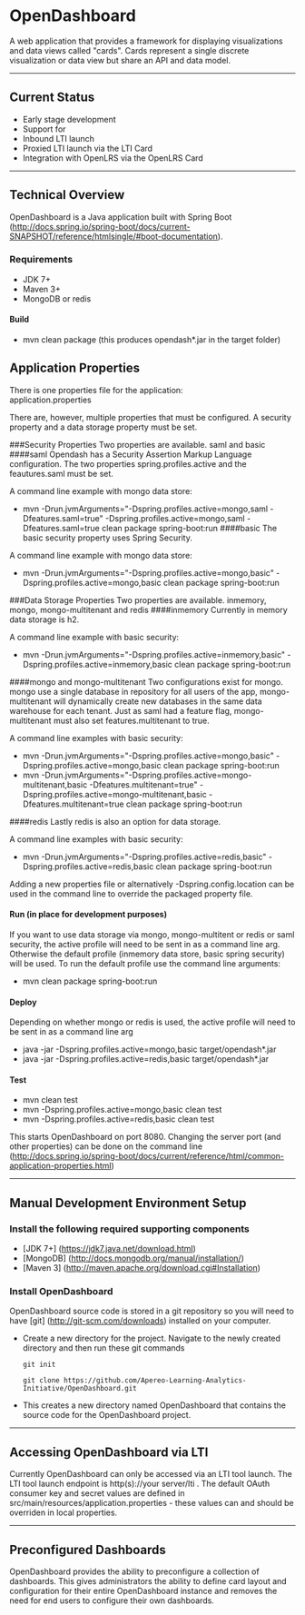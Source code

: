 OpenDashboard
============================
A web application that provides a framework for displaying visualizations and data views called "cards". Cards represent a single discrete visualization or data view but share an API and data model.
*************************************************************************************
Current Status
----------------
* Early stage development
* Support for
 * Inbound LTI launch
 * Proxied LTI launch via the LTI Card
 * Integration with OpenLRS via the OpenLRS Card
 
*************************************************************************************
## Technical Overview
OpenDashboard is a Java application built with Spring Boot (http://docs.spring.io/spring-boot/docs/current-SNAPSHOT/reference/htmlsingle/#boot-documentation).

### Requirements
* JDK 7+
* Maven 3+
* MongoDB or redis

#### Build
* mvn clean package (this produces opendash*.jar in the target folder)

## Application Properties
There is one properties file for the application:  
application.properties

There are, however, multiple properties that must be configured.  A security property and a data storage property must be set.  

###Security Properties
Two properties are available.  saml and basic
####saml
Opendash has a Security Assertion Markup Language configuration.  The two properties spring.profiles.active and the feautures.saml must be set.

A command line example with mongo data store:
* mvn -Drun.jvmArguments="-Dspring.profiles.active=mongo,saml -Dfeatures.saml=true" -Dspring.profiles.active=mongo,saml -Dfeatures.saml=true clean package spring-boot:run
####basic
The basic security property uses Spring Security.

A command line example with mongo data store:
* mvn -Drun.jvmArguments="-Dspring.profiles.active=mongo,basic" -Dspring.profiles.active=mongo,basic clean package spring-boot:run

###Data Storage Properties
Two properties are available.  inmemory, mongo, mongo-multitenant and redis
####inmemory
Currently in memory data storage is h2.

A command line example with basic security:
* mvn -Drun.jvmArguments="-Dspring.profiles.active=inmemory,basic" -Dspring.profiles.active=inmemory,basic clean package spring-boot:run

####mongo and mongo-multitenant
Two configurations exist for mongo.  mongo use a single database in repository for all users of the app, mongo-multitenant will dynamically create new databases in the same data warehouse for each tenant.   Just as saml had a feature flag, mongo-multitenant must also set features.multitenant to true.

A command line examples with basic security:
* mvn -Drun.jvmArguments="-Dspring.profiles.active=mongo,basic" -Dspring.profiles.active=mongo,basic clean package spring-boot:run
 * mvn -Drun.jvmArguments="-Dspring.profiles.active=mongo-multitenant,basic -Dfeatures.multitenant=true" -Dspring.profiles.active=mongo-multitenant,basic -Dfeatures.multitenant=true clean package spring-boot:run

####redis
Lastly redis is also an option for data storage.

A command line examples with basic security:
* mvn -Drun.jvmArguments="-Dspring.profiles.active=redis,basic" -Dspring.profiles.active=redis,basic clean package spring-boot:run

Adding a new properties file or alternatively -Dspring.config.location can be used in the command line to override the packaged property file.

#### Run (in place for development purposes)
If you want to use data storage via mongo, mongo-multitent or redis or saml security, the active profile will need to be sent in as a command line arg.
Otherwise the default profile (inmemory data store, basic spring security) will be used.
To run the default profile use the command line arguments:
* mvn clean package spring-boot:run

#### Deploy
Depending on whether mongo or redis is used, the active profile will need to be sent in as a command line arg
* java -jar -Dspring.profiles.active=mongo,basic target/opendash*.jar
* java -jar -Dspring.profiles.active=redis,basic target/opendash*.jar

#### Test
* mvn clean test
* mvn -Dspring.profiles.active=mongo,basic clean test
* mvn -Dspring.profiles.active=redis,basic clean test

This starts OpenDashboard on port 8080. Changing the server port (and other properties) can be done on the command line (http://docs.spring.io/spring-boot/docs/current/reference/html/common-application-properties.html)
*************************************************************************************

## Manual Development Environment Setup

### Install the following required supporting components
* [JDK 7+] (https://jdk7.java.net/download.html)
* [MongoDB] (http://docs.mongodb.org/manual/installation/)
* [Maven 3] (http://maven.apache.org/download.cgi#Installation)

### Install OpenDashboard
OpenDashboard source code is stored in a git repository so you will need to have [git] (http://git-scm.com/downloads) installed on your computer.

* Create a new directory for the project. Navigate to the newly created directory and then run these git commands

    `git init`
    
    `git clone https://github.com/Apereo-Learning-Analytics-Initiative/OpenDashboard.git`
    
* This creates a new directory named OpenDashboard that contains the source code for the OpenDashboard project.

**************************************************************************************

## Accessing OpenDashboard via LTI
Currently OpenDashboard can only be accessed via an LTI tool launch. The LTI tool launch endpoint is http(s)://your server/lti . The default OAuth consumer key and secret values are defined in src/main/resources/application.properties - these values can and should be overriden in local properties.
*************************************************************************************

## Preconfigured Dashboards

OpenDashboard provides the ability to preconfigure a collection of dashboards. This gives administrators the ability to define card layout and configuration for their entire OpenDashboard instance and removes the need for end users to configure their own dashboards.

